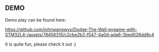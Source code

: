 ## DEMO
Demo play can be found here:

https://github.com/johnwangwyx/Dodge-The-Wall-pygame-with-STM32L4-/assets/78456315/c2cbe2b2-f547-4a0d-ada6-3bed026dd8c4


It is quite fun, please check it out :)


